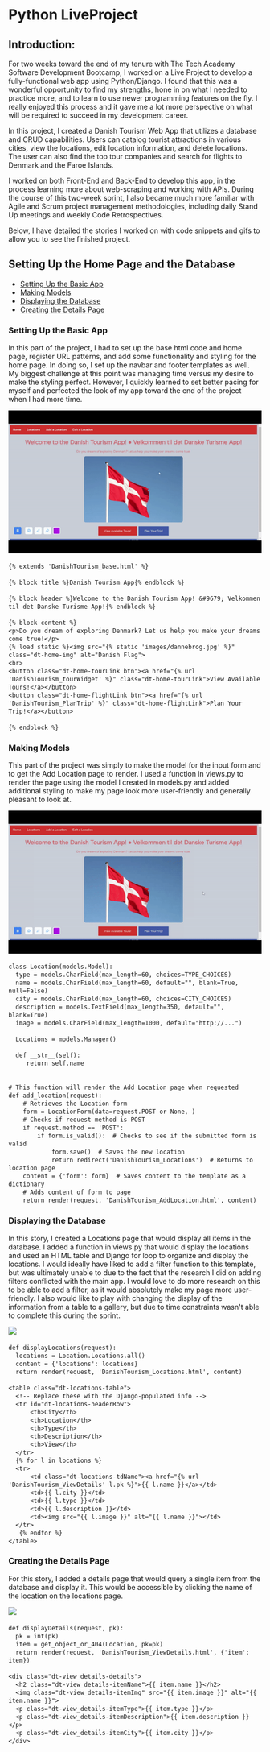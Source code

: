 # Python LiveProject
## Introduction: 
  For two weeks toward the end of my tenure with The Tech Academy Software Development Bootcamp, I worked on a Live Project to develop a fully-functional web app using Python/Django. I found that this was a wonderful opportunity to find my strengths, hone in on what I needed to practice more, and to learn to use newer programming features on the fly. I really enjoyed this process and it gave me a lot more perspective on what will be required to succeed in my development career. 
  
  In this project, I created a Danish Tourism Web App that utilizes a database and CRUD capabilities. Users can catalog tourist attractions in various cities, view the locations, edit location information, and delete locations. The user can also find the top tour companies and search for flights to Denmark and the Faroe Islands.
  
  I worked on both Front-End and Back-End to develop this app, in the process learning more about web-scraping and working with APIs. During the course of this two-week sprint, I also became much more familiar with Agile and Scrum project management methodologies, including daily Stand Up meetings and weekly Code Retrospectives. 
  
  Below, I have detailed the stories I worked on with code snippets and gifs to allow you to see the finished project.
  
  ## Setting Up the Home Page and the Database
  * [Setting Up the Basic App](https://github.com/Michaelar1/Python_Live_Project/blob/main/README.md#setting-up-the-basic-app)
  * [Making Models](https://github.com/Michaelar1/Python_Live_Project/blob/main/README.md#making-models)
  * [Displaying the Database](https://github.com/Michaelar1/Python_Live_Project/blob/main/README.md#displaying-the-database)
  * [Creating the Details Page](https://github.com/Michaelar1/Python_Live_Project/blob/main/README.md#creating-the-details-page)
  
### Setting Up the Basic App
In this part of the project, I had to set up the base html code and home page, register URL patterns, and add some functionality and styling for the home page. In doing so, I set up the navbar and footer templates as well. My biggest challenge at this point was managing time versus my desire to make the styling perfect. However, I quickly learned to set better pacing for myself and perfected the look of my app toward the end of the project when I had more time.

![](https://github.com/Michaelar1/Python_Live_Project/blob/main/gif_views/Home_Page.gif)

    {% extends 'DanishTourism_base.html' %}

    {% block title %}Danish Tourism App{% endblock %}

    {% block header %}Welcome to the Danish Tourism App! &#9679; Velkommen til det Danske Turisme App!{% endblock %}

    {% block content %}
    <p>Do you dream of exploring Denmark? Let us help you make your dreams come true!</p>
    {% load static %}<img src="{% static 'images/dannebrog.jpg' %}" class="dt-home-img" alt="Danish Flag">
    <br>
    <button class="dt-home-tourLink btn"><a href="{% url 'DanishTourism_tourWidget' %}" class="dt-home-tourLink">View Available Tours!</a></button>
    <button class="dt-home-flightLink btn"><a href="{% url 'DanishTourism_PlanTrip' %}" class="dt-home-flightLink">Plan Your Trip!</a></button>

    {% endblock %}
    

### Making Models
This part of the project was simply to make the model for the input form and to get the Add Location page to render. I used a function in views.py to render the page using the model I created in models.py and added additional styling to make my page look more user-friendly and generally pleasant to look at.

![](https://github.com/Michaelar1/Python_Live_Project/blob/main/gif_views/Add_Location.gif)

    class Location(models.Model):
      type = models.CharField(max_length=60, choices=TYPE_CHOICES)
      name = models.CharField(max_length=60, default="", blank=True, null=False)
      city = models.CharField(max_length=60, choices=CITY_CHOICES)
      description = models.TextField(max_length=350, default="", blank=True)
      image = models.CharField(max_length=1000, default="http://...")

      Locations = models.Manager()

      def __str__(self):
         return self.name


    # This function will render the Add Location page when requested
    def add_location(request):
        # Retrieves the Location form
        form = LocationForm(data=request.POST or None, )
        # Checks if request method is POST
        if request.method == 'POST':
            if form.is_valid():  # Checks to see if the submitted form is valid
                form.save()  # Saves the new location
                return redirect('DanishTourism_Locations')  # Returns to location page
        content = {'form': form}  # Saves content to the template as a dictionary
        # Adds content of form to page
        return render(request, 'DanishTourism_AddLocation.html', content)
        
### Displaying the Database
In this story, I created a Locations page that would display all items in the database. I added a function in views.py that would display the locations and used an HTML table and Django for loop to organize and display the locations. I would ideally have liked to add a filter function to this template, but was ultimately unable to due to the fact that the research I did on adding filters conflicted with the main app. I would love to do more research on this to be able to add a filter, as it would absolutely make my page more user-friendly. I also would like to play with changing the display of the information from a table to a gallery, but due to time constraints wasn't able to complete this during the sprint. 

![](https://github.com/Michaelar1/Python_Live_Project/blob/main/gif_views/Locations.gif)

    def displayLocations(request):
      locations = Location.Locations.all()
      content = {'locations': locations}
      return render(request, 'DanishTourism_Locations.html', content)
      
    <table class="dt-locations-table">
      <!-- Replace these with the Django-populated info -->
      <tr id="dt-locations-headerRow">
          <th>City</th>
          <th>Location</th>
          <th>Type</th>
          <th>Description</th>
          <th>View</th>
      </tr>
      {% for l in locations %}
      <tr>
          <td class="dt-locations-tdName"><a href="{% url 'DanishTourism_ViewDetails' l.pk %}">{{ l.name }}</a></td>
          <td>{{ l.city }}</td>
          <td>{{ l.type }}</td>
          <td>{{ l.description }}</td>
          <td><img src="{{ l.image }}" alt="{{ l.name }}"></td>
      </tr>
       {% endfor %}
    </table>
    
### Creating the Details Page
For this story, I added a details page that would query a single item from the database and display it. This would be accessible by clicking the name of the location on the locations page. 

![](https://github.com/Michaelar1/Python_Live_Project/blob/main/gif_views/Details.gif)

    def displayDetails(request, pk):
      pk = int(pk)
      item = get_object_or_404(Location, pk=pk)
      return render(request, 'DanishTourism_ViewDetails.html', {'item': item})
      
    <div class="dt-view_details-details">
      <h2 class="dt-view_details-itemName">{{ item.name }}</h2>
      <img class="dt-view_details-itemImg" src="{{ item.image }}" alt="{{ item.name }}">
      <p class="dt-view_details-itemType">{{ item.type }}</p>
      <p class="dt-view_details-itemDescription">{{ item.description }}</p>
      <p class="dt-view_details-itemCity">{{ item.city }}</p>
    </div>
